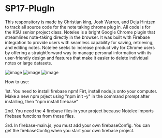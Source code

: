 # SP17-PlugIn
This responsitory is made by Christian king, Josh Warren, and Deja Hintzen to track all source code for the note taking chrome plug in. All code is for the KSU senior project class.
Notelee is a bright Google Chrome plugin that streamlines note-taking directly in the browser. It was built with Firebase integration to provide users with seamless capability for saving, retrieving, and editing notes. Notelee seeks to increase productivity for Chrome users by offering a straightforward way to manage personal information with its user-friendly design and features that make it easier to delete individual notes or large datasets.

![image](https://github.com/ChristianKing23/SP17-PlugIn/assets/143857696/7841f58f-babb-418e-b7bb-e7b7ff00e768)
![image](https://github.com/ChristianKing23/SP17-PlugIn/assets/143857696/ec07a623-6497-4295-aee7-9018e8a6ef97)
![image](https://github.com/ChristianKing23/SP17-PlugIn/assets/143857696/de3eff72-7c15-45f2-9031-bf3cb278fb42)







How to use:

1st. You need to install firebase npm! Firt, install node.js onto your computer. Make a new npm prject using "npm init -y" in the command prompt after installing, then "npm install firebase"

2nd. You need the 4 firebase files in your project because Notelee imports firebase functions from those files.

3rd. In firebase-main.js, you must add your own firebaseConfig. You can get the firebaseConfig when you start your own firebase project.



